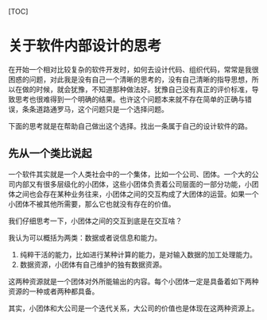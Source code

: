 [TOC]

# 关于软件内部设计的思考

在开始一个相对比较复杂的软件开发时，如何去设计代码、组织代码，常常是我很困惑的问题，对此我是没有自己一个清晰的思考的，没有自己清晰的指导思想，所以在做的时候，就会犹豫，不知道那种做法好。犹豫自己没有真正的评价标准，导致思考也很难得到一个明确的结果。也许这个问题本来就不存在简单的正确与错误，条条道路通罗马，这个问题只是一个选择问题。

下面的思考就是在帮助自己做出这个选择。找出一条属于自己的设计软件的路。

## 先从一个类比说起

一个软件其实就是一个人类社会中的一个集体，比如一个公司、团体。一个大的公司内部又有很多层级化的小团体，这些小团体负责着公司层面的一部分功能，小团体之间也会存在某种业务往来，小团体之间的交互构成了大团体的运营。如果一个小团体不被其他所需要，那么它也就没有存在的价值。

我们仔细思考一下，小团体之间的交互到底是在交互啥？

我认为可以概括为两类：数据或者说信息和能力。

1. 纯粹干活的能力，比如进行某种计算的能力，是对输入数据的加工处理能力。
2. 数据资源，小团体有自己维护的独有数据资源。

这两种资源就是一个团体对外所能输出的内容。每个小团体一定是具备着如下两种资源的一种或者两种都具备。

其实，小团体和大公司是一个迭代关系，大公司的价值也是体现在这两种资源上。
